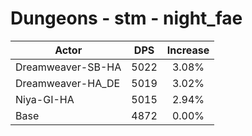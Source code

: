 # Dungeons - stm - night_fae
| Actor | DPS | Increase |
|---|:---:|:---:|
|Dreamweaver-SB-HA|5022|3.08%|
|Dreamweaver-HA_DE|5019|3.02%|
|Niya-GI-HA|5015|2.94%|
|Base|4872|0.00%|
